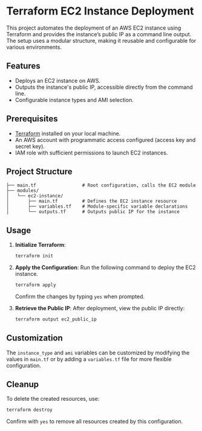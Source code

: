 # Terraform EC2 Instance Deployment

This project automates the deployment of an AWS EC2 instance using Terraform and provides the instance’s public IP as a command line output. The setup uses a modular structure, making it reusable and configurable for various environments.

## Features

- Deploys an EC2 instance on AWS.
- Outputs the instance's public IP, accessible directly from the command line.
- Configurable instance types and AMI selection.

## Prerequisites

- [Terraform](https://www.terraform.io/downloads.html) installed on your local machine.
- An AWS account with programmatic access configured (access key and secret key).
- IAM role with sufficient permissions to launch EC2 instances.

## Project Structure

```plaintext
├── main.tf                 # Root configuration, calls the EC2 module
├── modules/
│   └── ec2-instance/
│       ├── main.tf         # Defines the EC2 instance resource
│       ├── variables.tf    # Module-specific variable declarations
│       └── outputs.tf      # Outputs public IP for the instance
```

## Usage

1. **Initialize Terraform**:
   ```bash
   terraform init
   ```

2. **Apply the Configuration**:
   Run the following command to deploy the EC2 instance.
   ```bash
   terraform apply
   ```
   Confirm the changes by typing `yes` when prompted.

3. **Retrieve the Public IP**:
   After deployment, view the public IP directly:
   ```bash
   terraform output ec2_public_ip
   ```

## Customization

The `instance_type` and `ami` variables can be customized by modifying the values in `main.tf` or by adding a `variables.tf` file for more flexible configuration.

## Cleanup

To delete the created resources, use:
```bash
terraform destroy
```
Confirm with `yes` to remove all resources created by this configuration.

